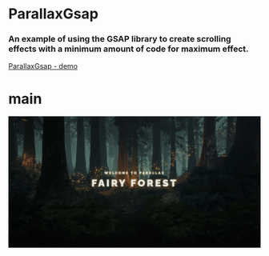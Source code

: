 ﻿# **ParallaxGsap**

### An example of using the **GSAP** library to create scrolling effects with a minimum amount of code for maximum effect.

[ParallaxGsap - demo](https://krokholevviktor.github.io/ParallaxGsap/)

# main

![Текст описания](docs/img/parallaxPreview.jpg)
